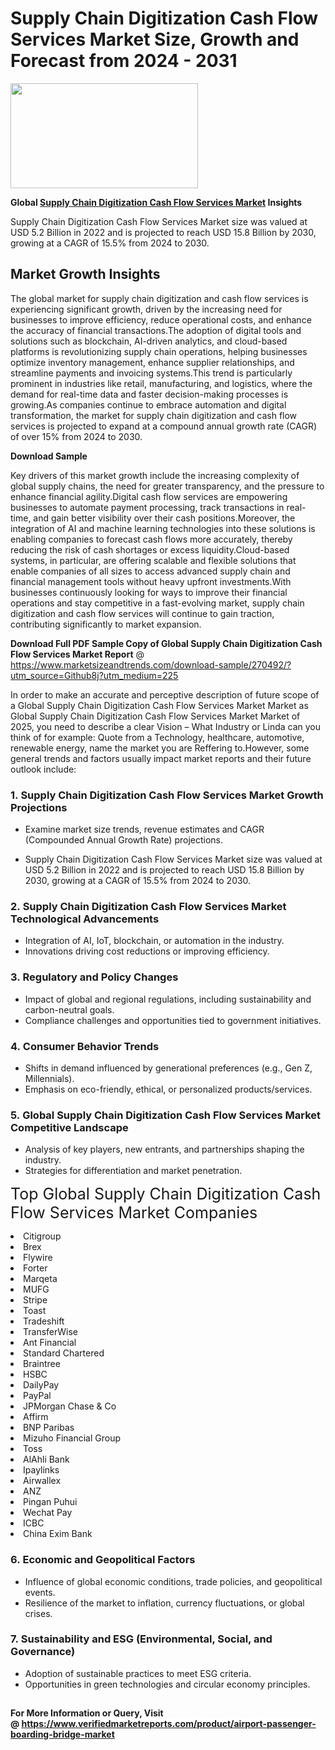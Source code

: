 <H1>Supply Chain Digitization Cash Flow Services Market Size, Growth and Forecast from 2024 - 2031</H1><img class="aligncenter size-medium wp-image-584254" src="https://thirdeyenews.in/wp-content/uploads/2024/09/Global-Market-Research-300x168.jpeg" alt="" width="300" height="168" /><p><strong>Global&nbsp;<a href="https://www.marketsizeandtrends.com/download-sample/270492/?utm_source=Github8j?utm_medium=225">Supply Chain Digitization Cash Flow Services Market</a> Insights</strong></p><p>Supply Chain Digitization Cash Flow Services Market size was valued at USD 5.2 Billion in 2022 and is projected to reach USD 15.8 Billion by 2030, growing at a CAGR of 15.5% from 2024 to 2030.</p><p><h2>Market Growth Insights</h2> <p>The global market for supply chain digitization and cash flow services is experiencing significant growth, driven by the increasing need for businesses to improve efficiency, reduce operational costs, and enhance the accuracy of financial transactions.The adoption of digital tools and solutions such as blockchain, AI-driven analytics, and cloud-based platforms is revolutionizing supply chain operations, helping businesses optimize inventory management, enhance supplier relationships, and streamline payments and invoicing systems.This trend is particularly prominent in industries like retail, manufacturing, and logistics, where the demand for real-time data and faster decision-making processes is growing.As companies continue to embrace automation and digital transformation, the market for supply chain digitization and cash flow services is projected to expand at a compound annual growth rate (CAGR) of over 15% from 2024 to 2030.</p> <p><strong>Download Sample</strong></p> <p>Key drivers of this market growth include the increasing complexity of global supply chains, the need for greater transparency, and the pressure to enhance financial agility.Digital cash flow services are empowering businesses to automate payment processing, track transactions in real-time, and gain better visibility over their cash positions.Moreover, the integration of AI and machine learning technologies into these solutions is enabling companies to forecast cash flows more accurately, thereby reducing the risk of cash shortages or excess liquidity.Cloud-based systems, in particular, are offering scalable and flexible solutions that enable companies of all sizes to access advanced supply chain and financial management tools without heavy upfront investments.With businesses continuously looking for ways to improve their financial operations and stay competitive in a fast-evolving market, supply chain digitization and cash flow services will continue to gain traction, contributing significantly to market expansion.</p> <p><span class=""><strong>Download Full PDF Sample Copy of Global Supply Chain Digitization Cash Flow Services Market Report</strong> @ <a href="https://www.marketsizeandtrends.com/download-sample/270492/?utm_source=Github8j?utm_medium=225" target="_blank">https://www.marketsizeandtrends.com/download-sample/270492/?utm_source=Github8j?utm_medium=225</a></span></p><p>In order to make an accurate and perceptive description of future scope of a Global&nbsp;Supply Chain Digitization Cash Flow Services Market Market as Global&nbsp;Supply Chain Digitization Cash Flow Services Market Market of 2025, you need to describe a clear Vision &ndash; What Industry or Linda can you think of for example: Quote from a Technology, healthcare, automotive, renewable energy, name the market you are Reffering to.However, some general trends and factors usually impact market reports and their future outlook include:</p><h3>1.&nbsp;<strong>Supply Chain Digitization Cash Flow Services Market Growth Projections</strong></h3><ul><li>Examine market size trends, revenue estimates and CAGR (Compounded Annual Growth Rate) projections.</li><li><p>Supply Chain Digitization Cash Flow Services Market size was valued at USD 5.2 Billion in 2022 and is projected to reach USD 15.8 Billion by 2030, growing at a CAGR of 15.5% from 2024 to 2030.</p></li></ul><h3>2.&nbsp;<strong>Supply Chain Digitization Cash Flow Services Market Technological Advancements</strong></h3><ul><li>Integration of AI, IoT, blockchain, or automation in the industry.</li><li>Innovations driving cost reductions or improving efficiency.</li></ul><h3>3.&nbsp;<strong>Regulatory and Policy Changes</strong></h3><ul><li>Impact of global and regional regulations, including sustainability and carbon-neutral goals.</li><li>Compliance challenges and opportunities tied to government initiatives.</li></ul><h3>4.&nbsp;<strong>Consumer Behavior Trends</strong></h3><ul><li>Shifts in demand influenced by generational preferences (e.g., Gen Z, Millennials).</li><li>Emphasis on eco-friendly, ethical, or personalized products/services.</li></ul><h3>5.&nbsp;<strong>Global Supply Chain Digitization Cash Flow Services Market Competitive Landscape</strong></h3><ul><li>Analysis of key players, new entrants, and partnerships shaping the industry.</li><li>Strategies for differentiation and market penetration.</li></ul><p data-pm-slice="1 1 []"><span style="color: inherit; font-family: inherit; font-size: 25px;">Top Global Supply Chain Digitization Cash Flow Services Market Companies</span></p><div class="" data-test-id=""><p><li>Citigroup</li><li> Brex</li><li> Flywire</li><li> Forter</li><li> Marqeta</li><li> MUFG</li><li> Stripe</li><li> Toast</li><li> Tradeshift</li><li> TransferWise</li><li> Ant Financial</li><li> Standard Chartered</li><li> Braintree</li><li> HSBC</li><li> DailyPay</li><li> PayPal</li><li> JPMorgan Chase & Co</li><li> Affirm</li><li> BNP Paribas</li><li> Mizuho Financial Group</li><li> Toss</li><li> AlAhli Bank</li><li> Ipaylinks</li><li> Airwallex</li><li> ANZ</li><li> Pingan Puhui</li><li> Wechat Pay</li><li> ICBC</li><li> China Exim Bank</li></p></div><h3>6.&nbsp;<strong>Economic and Geopolitical Factors</strong></h3><ul><li>Influence of global economic conditions, trade policies, and geopolitical events.</li><li>Resilience of the market to inflation, currency fluctuations, or global crises.</li></ul><h3>7.&nbsp;<strong>Sustainability and ESG (Environmental, Social, and Governance)</strong></h3><ul><li>Adoption of sustainable practices to meet ESG criteria.</li><li>Opportunities in green technologies and circular economy principles.</li></ul><h2><strong style="font-size: 14px;">For More Information or Query, Visit @&nbsp;</strong><a style="background-color: #ffffff; font-size: 14px;" href="https://www.marketsizeandtrends.com/report/supply-chain-digitization-cash-flow-services-market/" target="_blank">https://www.verifiedmarketreports.com/product/airport-passenger-boarding-bridge-market</a></h2>